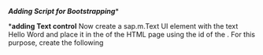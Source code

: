 *************Adding Script for Bootstrapping**************
<script
  id="sap-ui-bootstrap"
  src="resources/sap-ui-core.js"
  data-sap-ui-theme="sap_fiori_3"
  data-sap-ui-libs="sap.m"
  data-sap-ui-compatVersion="edge"
></script>


*********adding Text control******** 
Now create a sap.m.Text UI element with the text Hello Word and place it in the <body> of the HTML page using the id of the <body>. For this purpose, create the following <script> tag as another child of the <head> tag directly behind the bootstrap script created above:
<script>
  var oText = new sap.m.Text({text: "Hello World"});
  oText.placeAt("content");
</script>
